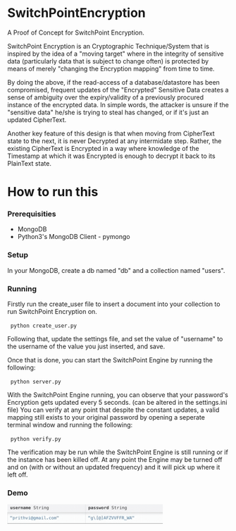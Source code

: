# SwitchPointEncryption
A Proof of Concept for SwitchPoint Encryption. 

SwitchPoint Encryption is an Cryptographic Technique/System that is inspired by the idea of a "moving target" where in the integrity of sensitive data (particularly data that is subject to change often) is protected by means of merely "changing the Encryption mapping" from time to time. 

By doing the above, if the read-access of a database/datastore has been compromised, frequent updates of the "Encrypted" Sensitive Data creates a sense of ambiguity over the expiry/validity of a previously procured instance of the encrypted data. 
In simple words, the attacker is unsure if the "sensitive data" he/she is trying to steal has changed, or if it's just an updated CipherText. 

Another key feature of this design is that when moving from CipherText state to the next, it is never Decrypted at any intermidate step. Rather, the existing CipherText is Encrypted in a way where knowledge of the Timestamp at which it was Encrypted is enough to decrypt it back to its PlainText state. 


<h1> How to run this </h>

<h3> Prerequisities </h3>

* MongoDB
* Python3's MongoDB Client - pymongo

<h3> Setup </h3>

In your MongoDB, create a db named "db" and a collection named "users". 

<h3> Running </h3>

Firstly run the create_user file to insert a document into your collection to run SwitchPoint Encryption on. 

<code> python create_user.py </code>

Following that, update the settings file, and set the value of "username" to the username of the value you just inserted, and save.

Once that is done, you can start the SwitchPoint Engine by running the following:

<code> python server.py </code>

With the SwitchPoint Engine running, you can observe that your password's Encryption gets updated every 5 seconds. (can be altered in the settings.ini file)
You can verify at any point that despite the constant updates, a valid mapping still exists to your original password by opening a seperate terminal window and running the following:

<code> python verify.py </code>

The verification may be run while the SwitchPoint Engine is still running or if the instance has been killed off. At any point the Engine may be turned off and on (with or without an updated frequency) and it will pick up where it left off. 

<h3> Demo </h3>

<img src="demo.gif" alt="SwitchPointDemo" height="70%" width="70%"> </img>
